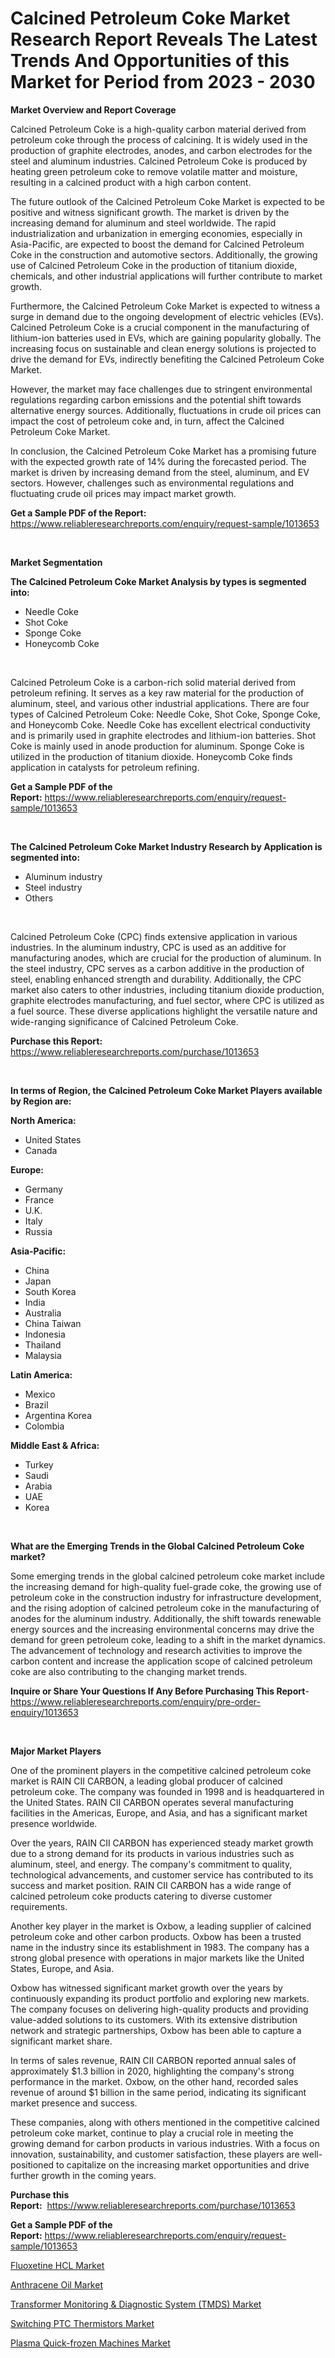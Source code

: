 <p><h1>Calcined Petroleum Coke Market Research Report Reveals The Latest Trends And Opportunities of this Market for Period from 2023 - 2030</h1></p><p><strong>Market Overview and Report Coverage</strong></p>
<p><p>Calcined Petroleum Coke is a high-quality carbon material derived from petroleum coke through the process of calcining. It is widely used in the production of graphite electrodes, anodes, and carbon electrodes for the steel and aluminum industries. Calcined Petroleum Coke is produced by heating green petroleum coke to remove volatile matter and moisture, resulting in a calcined product with a high carbon content.</p><p>The future outlook of the Calcined Petroleum Coke Market is expected to be positive and witness significant growth. The market is driven by the increasing demand for aluminum and steel worldwide. The rapid industrialization and urbanization in emerging economies, especially in Asia-Pacific, are expected to boost the demand for Calcined Petroleum Coke in the construction and automotive sectors. Additionally, the growing use of Calcined Petroleum Coke in the production of titanium dioxide, chemicals, and other industrial applications will further contribute to market growth.</p><p>Furthermore, the Calcined Petroleum Coke Market is expected to witness a surge in demand due to the ongoing development of electric vehicles (EVs). Calcined Petroleum Coke is a crucial component in the manufacturing of lithium-ion batteries used in EVs, which are gaining popularity globally. The increasing focus on sustainable and clean energy solutions is projected to drive the demand for EVs, indirectly benefiting the Calcined Petroleum Coke Market.</p><p>However, the market may face challenges due to stringent environmental regulations regarding carbon emissions and the potential shift towards alternative energy sources. Additionally, fluctuations in crude oil prices can impact the cost of petroleum coke and, in turn, affect the Calcined Petroleum Coke Market.</p><p>In conclusion, the Calcined Petroleum Coke Market has a promising future with the expected growth rate of 14% during the forecasted period. The market is driven by increasing demand from the steel, aluminum, and EV sectors. However, challenges such as environmental regulations and fluctuating crude oil prices may impact market growth.</p></p>
<p><strong>Get a Sample PDF of the Report:</strong> <a href="https://www.reliableresearchreports.com/enquiry/request-sample/1013653">https://www.reliableresearchreports.com/enquiry/request-sample/1013653</a></p>
<p>&nbsp;</p>
<p><strong>Market Segmentation</strong></p>
<p><strong>The Calcined Petroleum Coke Market Analysis by types is segmented into:</strong></p>
<p><ul><li>Needle Coke</li><li>Shot Coke</li><li>Sponge Coke</li><li>Honeycomb Coke</li></ul></p>
<p>&nbsp;</p>
<p><p>Calcined Petroleum Coke is a carbon-rich solid material derived from petroleum refining. It serves as a key raw material for the production of aluminum, steel, and various other industrial applications. There are four types of Calcined Petroleum Coke: Needle Coke, Shot Coke, Sponge Coke, and Honeycomb Coke. Needle Coke has excellent electrical conductivity and is primarily used in graphite electrodes and lithium-ion batteries. Shot Coke is mainly used in anode production for aluminum. Sponge Coke is utilized in the production of titanium dioxide. Honeycomb Coke finds application in catalysts for petroleum refining.</p></p>
<p><strong>Get a Sample PDF of the Report:</strong>&nbsp;<a href="https://www.reliableresearchreports.com/enquiry/request-sample/1013653">https://www.reliableresearchreports.com/enquiry/request-sample/1013653</a></p>
<p>&nbsp;</p>
<p><strong>The Calcined Petroleum Coke Market Industry Research by Application is segmented into:</strong></p>
<p><ul><li>Aluminum industry</li><li>Steel industry</li><li>Others</li></ul></p>
<p>&nbsp;</p>
<p><p>Calcined Petroleum Coke (CPC) finds extensive application in various industries. In the aluminum industry, CPC is used as an additive for manufacturing anodes, which are crucial for the production of aluminum. In the steel industry, CPC serves as a carbon additive in the production of steel, enabling enhanced strength and durability. Additionally, the CPC market also caters to other industries, including titanium dioxide production, graphite electrodes manufacturing, and fuel sector, where CPC is utilized as a fuel source. These diverse applications highlight the versatile nature and wide-ranging significance of Calcined Petroleum Coke.</p></p>
<p><strong>Purchase this Report:</strong>&nbsp; <a href="https://www.reliableresearchreports.com/purchase/1013653">https://www.reliableresearchreports.com/purchase/1013653</a></p>
<p>&nbsp;</p>
<p><strong>In terms of Region, the Calcined Petroleum Coke Market Players available by Region are:</strong></p>
<p>
    <p> <strong> North America: </strong>
        <ul>
            <li>United States</li>
            <li>Canada</li>
        </ul>
        </p> 
    <p> <strong> Europe: </strong>
        <ul>
            <li>Germany</li>
            <li>France</li>
            <li>U.K.</li>
            <li>Italy</li>
            <li>Russia</li>
        </ul>
        </p> 
    <p> <strong> Asia-Pacific: </strong>
        <ul>
            <li>China</li>
            <li>Japan</li>
            <li>South Korea</li>
            <li>India</li>
            <li>Australia</li>
            <li>China Taiwan</li>
            <li>Indonesia</li>
            <li>Thailand</li>
            <li>Malaysia</li>
        </ul>
        </p> 
    <p> <strong> Latin America: </strong>
        <ul>
            <li>Mexico</li>
            <li>Brazil</li>
            <li>Argentina Korea</li>
            <li>Colombia</li>
        </ul>
        </p> 
    <p> <strong> Middle East & Africa: </strong>
        <ul>
            <li>Turkey</li>
            <li>Saudi</li>
            <li>Arabia</li>
            <li>UAE</li>
            <li>Korea</li>
        </ul>
    </p>
    </p>
<p>&nbsp;</p>
<p><strong>What are the Emerging Trends in the Global Calcined Petroleum Coke market?</strong></p>
<p><p>Some emerging trends in the global calcined petroleum coke market include the increasing demand for high-quality fuel-grade coke, the growing use of petroleum coke in the construction industry for infrastructure development, and the rising adoption of calcined petroleum coke in the manufacturing of anodes for the aluminum industry. Additionally, the shift towards renewable energy sources and the increasing environmental concerns may drive the demand for green petroleum coke, leading to a shift in the market dynamics. The advancement of technology and research activities to improve the carbon content and increase the application scope of calcined petroleum coke are also contributing to the changing market trends.</p></p>
<p><strong>Inquire or Share Your Questions If Any Before Purchasing This Report</strong>- <a href="https://www.reliableresearchreports.com/enquiry/pre-order-enquiry/1013653">https://www.reliableresearchreports.com/enquiry/pre-order-enquiry/1013653</a></p>
<p>&nbsp;</p>
<p><strong>Major Market Players</strong></p>
<p><p>One of the prominent players in the competitive calcined petroleum coke market is RAIN CII CARBON, a leading global producer of calcined petroleum coke. The company was founded in 1998 and is headquartered in the United States. RAIN CII CARBON operates several manufacturing facilities in the Americas, Europe, and Asia, and has a significant market presence worldwide.</p><p>Over the years, RAIN CII CARBON has experienced steady market growth due to a strong demand for its products in various industries such as aluminum, steel, and energy. The company's commitment to quality, technological advancements, and customer service has contributed to its success and market position. RAIN CII CARBON has a wide range of calcined petroleum coke products catering to diverse customer requirements.</p><p>Another key player in the market is Oxbow, a leading supplier of calcined petroleum coke and other carbon products. Oxbow has been a trusted name in the industry since its establishment in 1983. The company has a strong global presence with operations in major markets like the United States, Europe, and Asia.</p><p>Oxbow has witnessed significant market growth over the years by continuously expanding its product portfolio and exploring new markets. The company focuses on delivering high-quality products and providing value-added solutions to its customers. With its extensive distribution network and strategic partnerships, Oxbow has been able to capture a significant market share.</p><p>In terms of sales revenue, RAIN CII CARBON reported annual sales of approximately $1.3 billion in 2020, highlighting the company's strong performance in the market. Oxbow, on the other hand, recorded sales revenue of around $1 billion in the same period, indicating its significant market presence and success.</p><p>These companies, along with others mentioned in the competitive calcined petroleum coke market, continue to play a crucial role in meeting the growing demand for carbon products in various industries. With a focus on innovation, sustainability, and customer satisfaction, these players are well-positioned to capitalize on the increasing market opportunities and drive further growth in the coming years.</p></p>
<p><strong>Purchase this Report:</strong>&nbsp;&nbsp;<a href="https://www.reliableresearchreports.com/purchase/1013653">https://www.reliableresearchreports.com/purchase/1013653</a></p>
<p></p>
<p><strong>Get a Sample PDF of the Report:</strong>&nbsp;<a href="https://www.reliableresearchreports.com/enquiry/request-sample/1013653">https://www.reliableresearchreports.com/enquiry/request-sample/1013653</a></p>
<p><p><a href="https://github.com/aashishrp/Market-Research-Report-List-1/blob/main/fluoxetine-hcl-market.md">Fluoxetine HCL Market</a></p><p><a href="https://github.com/rahu1506/Market-Research-Report-List-1/blob/main/anthracene-oil-market.md">Anthracene Oil Market</a></p><p><a href="https://medium.com/@react.shoe.mask/transformer-monitoring-diagnostic-system-tmds-market-furnishes-information-on-market-share-b532c3a1c6b2">Transformer Monitoring & Diagnostic System (TMDS) Market</a></p><p><a href="https://medium.com/@dylangilbert65/analyzing-switching-ptc-thermistors-market-global-industry-perspective-and-forecast-2023-to-2030-3bddffdc76c3">Switching PTC Thermistors Market</a></p><p><a href="https://medium.com/@suryayadavrp23/plasma-quick-frozen-machines-market-competitive-analysis-market-trends-and-forecast-to-2030-4ecc54b7d5e7">Plasma Quick-frozen Machines Market</a></p></p>